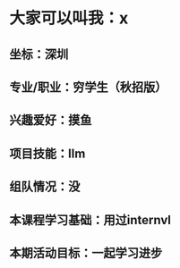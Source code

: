 # 大家可以叫我：x

## 坐标：深圳

## 专业/职业：穷学生（秋招版）

## 兴趣爱好：摸鱼

## 项目技能：llm

## 组队情况：没

## 本课程学习基础：用过internvl

## 本期活动目标：一起学习进步